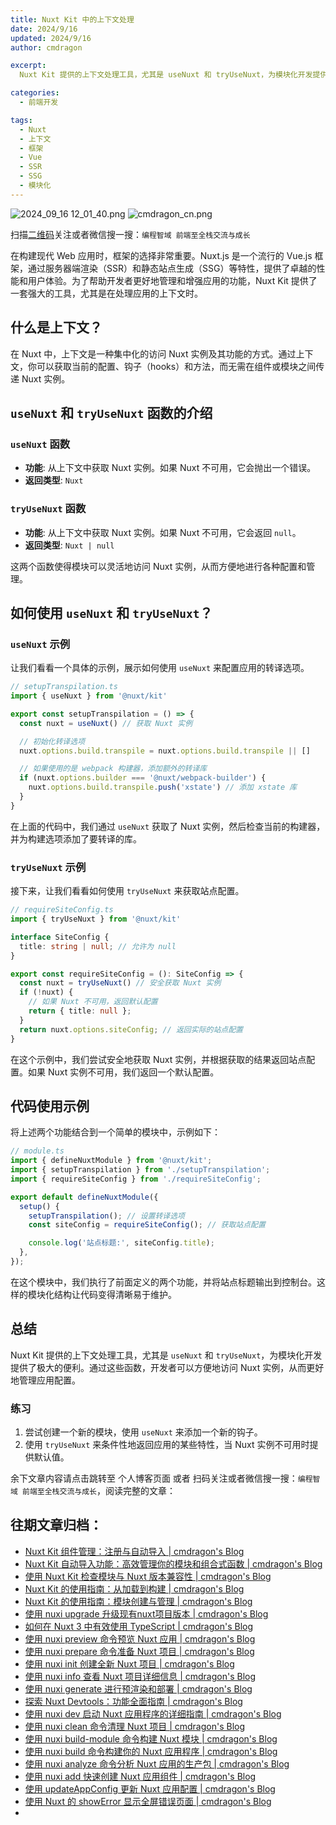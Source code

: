 ```yaml
---
title: Nuxt Kit 中的上下文处理
date: 2024/9/16
updated: 2024/9/16
author: cmdragon

excerpt:
  Nuxt Kit 提供的上下文处理工具，尤其是 useNuxt 和 tryUseNuxt，为模块化开发提供了极大的便利。通过这些函数，开发者可以方便地访问 Nuxt 实例，从而更好地管理应用配置。

categories:
  - 前端开发

tags:
  - Nuxt
  - 上下文
  - 框架
  - Vue
  - SSR
  - SSG
  - 模块化
---
```


<img src="https://static.cmdragon.cn/blog/images/2024_09_16 12_01_40.png@blog" title="2024_09_16 12_01_40.png" alt="2024_09_16 12_01_40.png"/>

<img src="https://static.cmdragon.cn/blog/images/cmdragon_cn.png" title="cmdragon_cn.png" alt="cmdragon_cn.png"/>


扫描[二维码](https://static.cmdragon.cn/blog/images/cmdragon_cn.png)关注或者微信搜一搜：`编程智域 前端至全栈交流与成长`



在构建现代 Web 应用时，框架的选择非常重要。Nuxt.js 是一个流行的 Vue.js 框架，通过服务器端渲染（SSR）和静态站点生成（SSG）等特性，提供了卓越的性能和用户体验。为了帮助开发者更好地管理和增强应用的功能，Nuxt Kit 提供了一套强大的工具，尤其是在处理应用的上下文时。

## 什么是上下文？

在 Nuxt 中，上下文是一种集中化的访问 Nuxt 实例及其功能的方式。通过上下文，你可以获取当前的配置、钩子（hooks）和方法，而无需在组件或模块之间传递 Nuxt 实例。

## `useNuxt` 和 `tryUseNuxt` 函数的介绍

### `useNuxt` 函数

- **功能**: 从上下文中获取 Nuxt 实例。如果 Nuxt 不可用，它会抛出一个错误。
- **返回类型**: `Nuxt`

### `tryUseNuxt` 函数

- **功能**: 从上下文中获取 Nuxt 实例。如果 Nuxt 不可用，它会返回 `null`。
- **返回类型**: `Nuxt | null`

这两个函数使得模块可以灵活地访问 Nuxt 实例，从而方便地进行各种配置和管理。

## 如何使用 `useNuxt` 和 `tryUseNuxt`？

### `useNuxt` 示例

让我们看看一个具体的示例，展示如何使用 `useNuxt` 来配置应用的转译选项。

```typescript
// setupTranspilation.ts
import { useNuxt } from '@nuxt/kit'

export const setupTranspilation = () => {
  const nuxt = useNuxt() // 获取 Nuxt 实例

  // 初始化转译选项
  nuxt.options.build.transpile = nuxt.options.build.transpile || []

  // 如果使用的是 webpack 构建器，添加额外的转译库
  if (nuxt.options.builder === '@nuxt/webpack-builder') {
    nuxt.options.build.transpile.push('xstate') // 添加 xstate 库
  }
}
```

在上面的代码中，我们通过 `useNuxt` 获取了 Nuxt 实例，然后检查当前的构建器，并为构建选项添加了要转译的库。

### `tryUseNuxt` 示例

接下来，让我们看看如何使用 `tryUseNuxt` 来获取站点配置。

```typescript
// requireSiteConfig.ts
import { tryUseNuxt } from '@nuxt/kit'

interface SiteConfig {
  title: string | null; // 允许为 null
}

export const requireSiteConfig = (): SiteConfig => {
  const nuxt = tryUseNuxt() // 安全获取 Nuxt 实例
  if (!nuxt) {
    // 如果 Nuxt 不可用，返回默认配置
    return { title: null };
  }
  return nuxt.options.siteConfig; // 返回实际的站点配置
}
```

在这个示例中，我们尝试安全地获取 Nuxt 实例，并根据获取的结果返回站点配置。如果 Nuxt 实例不可用，我们返回一个默认配置。

## 代码使用示例

将上述两个功能结合到一个简单的模块中，示例如下：

```typescript
// module.ts
import { defineNuxtModule } from '@nuxt/kit';
import { setupTranspilation } from './setupTranspilation';
import { requireSiteConfig } from './requireSiteConfig';

export default defineNuxtModule({
  setup() {
    setupTranspilation(); // 设置转译选项
    const siteConfig = requireSiteConfig(); // 获取站点配置

    console.log('站点标题:', siteConfig.title);
  },
});
```

在这个模块中，我们执行了前面定义的两个功能，并将站点标题输出到控制台。这样的模块化结构让代码变得清晰易于维护。

## 总结

Nuxt Kit 提供的上下文处理工具，尤其是 `useNuxt` 和 `tryUseNuxt`，为模块化开发提供了极大的便利。通过这些函数，开发者可以方便地访问 Nuxt 实例，从而更好地管理应用配置。

### 练习

1. 尝试创建一个新的模块，使用 `useNuxt` 来添加一个新的钩子。
2. 使用 `tryUseNuxt` 来条件性地返回应用的某些特性，当 Nuxt 实例不可用时提供默认值。



余下文章内容请点击跳转至 个人博客页面 或者 扫码关注或者微信搜一搜：`编程智域 前端至全栈交流与成长`，阅读完整的文章：

## 往期文章归档：

- [Nuxt Kit 组件管理：注册与自动导入 | cmdragon's Blog](https://blog.cmdragon.cn/posts/1097e357ea9a/)
- [Nuxt Kit 自动导入功能：高效管理你的模块和组合式函数 | cmdragon's Blog](https://blog.cmdragon.cn/posts/54548c5422db/)
- [使用 Nuxt Kit 检查模块与 Nuxt 版本兼容性 | cmdragon's Blog](https://blog.cmdragon.cn/posts/7739f2e3f502/)
- [Nuxt Kit 的使用指南：从加载到构建 | cmdragon's Blog](https://blog.cmdragon.cn/posts/89214487bbdc/)
- [Nuxt Kit 的使用指南：模块创建与管理 | cmdragon's Blog](https://blog.cmdragon.cn/posts/4dc052ff586b/)
- [使用 nuxi upgrade 升级现有nuxt项目版本 | cmdragon's Blog](https://blog.cmdragon.cn/posts/07ce67a781de/)
- [如何在 Nuxt 3 中有效使用 TypeScript | cmdragon's Blog](https://blog.cmdragon.cn/posts/cd079a58ef40/)
- [使用 nuxi preview 命令预览 Nuxt 应用 | cmdragon's Blog](https://blog.cmdragon.cn/posts/7f243ae60d60/)
- [使用 nuxi prepare 命令准备 Nuxt 项目 | cmdragon's Blog](https://blog.cmdragon.cn/posts/1df59c03194c/)
- [使用 nuxi init 创建全新 Nuxt 项目 | cmdragon's Blog](https://blog.cmdragon.cn/posts/25142fd0f7a7/)
- [使用 nuxi info 查看 Nuxt 项目详细信息 | cmdragon's Blog](https://blog.cmdragon.cn/posts/15f6f5b42fd0/)
- [使用 nuxi generate 进行预渲染和部署 | cmdragon's Blog](https://blog.cmdragon.cn/posts/ab02ca20e749/)
- [探索 Nuxt Devtools：功能全面指南 | cmdragon's Blog](https://blog.cmdragon.cn/posts/79fd8b17a254/)
- [使用 nuxi dev 启动 Nuxt 应用程序的详细指南 | cmdragon's Blog](https://blog.cmdragon.cn/posts/ef880861a974/)
- [使用 nuxi clean 命令清理 Nuxt 项目 | cmdragon's Blog](https://blog.cmdragon.cn/posts/e55433e2a415/)
- [使用 nuxi build-module 命令构建 Nuxt 模块 | cmdragon's Blog](https://blog.cmdragon.cn/posts/a9b4b6527399/)
- [使用 nuxi build 命令构建你的 Nuxt 应用程序 | cmdragon's Blog](https://blog.cmdragon.cn/posts/8d1953ced73e/)
- [使用 nuxi analyze 命令分析 Nuxt 应用的生产包 | cmdragon's Blog](https://blog.cmdragon.cn/posts/33e644a829be/)
- [使用 nuxi add 快速创建 Nuxt 应用组件 | cmdragon's Blog](https://blog.cmdragon.cn/posts/52ca85d04329/)
- [使用 updateAppConfig 更新 Nuxt 应用配置 | cmdragon's Blog](https://blog.cmdragon.cn/posts/17068dabc456/)
- [使用 Nuxt 的 showError 显示全屏错误页面 | cmdragon's Blog](https://blog.cmdragon.cn/posts/4f44ac49742b/)
-


